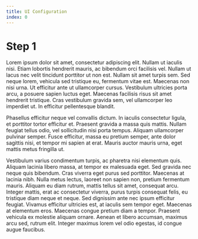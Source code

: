 ```yaml
---
title: UI Configuration
index: 0
---
```


# Step 1

Lorem ipsum dolor sit amet, consectetur adipiscing elit. Nullam ut iaculis nisi. Etiam lobortis hendrerit mauris, ac bibendum orci facilisis vel. Nullam ut lacus nec velit tincidunt porttitor ut non est. Nullam sit amet turpis sem. Sed neque lorem, vehicula sed tristique eu, fermentum vitae est. Maecenas non nisi urna. Ut efficitur ante ut ullamcorper cursus. Vestibulum ultricies porta arcu, a posuere sapien luctus eget. Maecenas facilisis risus sit amet hendrerit tristique. Cras vestibulum gravida sem, vel ullamcorper leo imperdiet ut. In efficitur pellentesque blandit.

Phasellus efficitur neque vel convallis dictum. In iaculis consectetur ligula, et porttitor tortor efficitur et. Praesent gravida a massa quis mattis. Nullam feugiat tellus odio, vel sollicitudin nisi porta tempus. Aliquam ullamcorper pulvinar semper. Fusce efficitur, massa eu pretium semper, ante dolor sagittis nisi, et tempor mi sapien at erat. Mauris auctor mauris urna, eget mattis metus fringilla ut.

Vestibulum varius condimentum turpis, ac pharetra nisi elementum quis. Aliquam lacinia libero massa, at tempor ex malesuada eget. Sed gravida nec neque quis bibendum. Cras viverra eget purus sed porttitor. Maecenas at lacinia nibh. Nulla metus lectus, laoreet non sapien non, pretium fermentum mauris. Aliquam eu diam rutrum, mattis tellus sit amet, consequat arcu. Integer mattis, erat ac consectetur viverra, purus turpis consequat felis, eu tristique diam neque et neque. Sed dignissim ante nec ipsum efficitur feugiat. Vivamus efficitur ultricies est, at iaculis sem tempor eget. Maecenas at elementum eros. Maecenas congue pretium diam a tempor. Praesent vehicula ex molestie aliquam ornare. Aenean et libero accumsan, maximus arcu sed, rutrum elit. Integer maximus lorem vel odio egestas, id congue augue faucibus.